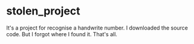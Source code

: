 # stolen_project
It's a project for recognise a handwrite number. I downloaded the source code. But I forgot where I found it. That's all.
